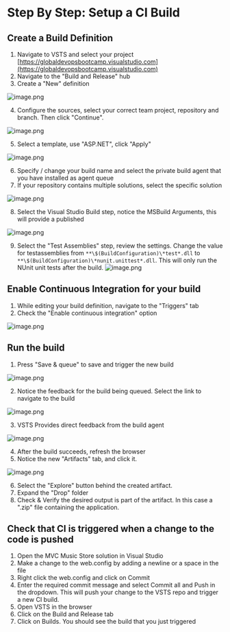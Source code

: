 # Step By Step: Setup a CI Build #

## Create a Build Definition ##
1. Navigate to VSTS and select your project
[https://globaldevopsbootcamp.visualstudio.com](https://globaldevopsbootcamp.visualstudio.com)
2. Navigate to the "Build and Release" hub
3. Create a "New" definition

![image.png](.attachments/image-c3a9104b-8fa4-4cec-a3c3-dd0b46a1244b.png)

4. Configure the sources, select your correct team project, repository and branch. Then click "Continue".

![image.png](.attachments/image-525b25b2-7509-4e44-9305-f6b8ff49fcb9.png)

5. Select a template, use "ASP.NET", click "Apply"

![image.png](.attachments/image-c2fb3feb-27f6-45f0-a425-e3f590b8e49c.png)

6. Specify / change your build name and select the private build agent that you have installed as agent queue
7. If your repository contains multiple solutions, select the specific solution

![image.png](.attachments/image-8061d72b-3876-4f10-ad15-bc04065abd81.png)

8. Select the Visual Studio Build step, notice the MSBuild Arguments, this will provide a published 

![image.png](.attachments/image-fe8f5d37-d533-4a19-b9f6-5b329a94a941.png)

9. Select the "Test Assemblies" step, review the settings. Change the value for testassemblies from `**\$(BuildConfiguration)\*test*.dll`  to `**\$(BuildConfiguration)\*nunit.unittest*.dll`. This will only run the NUnit unit tests after the build.
![image.png](.attachments/image-26999b70-fadf-450a-a711-a4a87ce316f2.png)

## Enable Continuous Integration for your build ## 
1. While editing your build definition, navigate to the "Triggers" tab
2. Check the "Enable continuous integration" option

![image.png](.attachments/image-9eff0a58-4a2b-4f71-b9d5-9565f8395d86.png)

## Run the build ##
1. Press "Save & queue" to save and trigger the new build

![image.png](.attachments/image-988a5de2-c8de-40bb-a120-5dc8dbbf40fb.png)

2. Notice the feedback for the build being queued. Select the link to navigate to the build

![image.png](.attachments/image-c073e497-f7bc-4f87-ad9c-392d8947c500.png)

3. VSTS Provides direct feedback from the build agent

![image.png](.attachments/image-81630b85-50a5-4554-bcf6-1f3f126557ae.png)

4. After the build succeeds, refresh the browser
5. Notice the new "Artifacts" tab, and click it.

![image.png](.attachments/image-5a150e77-4891-41d9-ba95-38c6f19e3c01.png)

6. Select the "Explore" button behind the created artifact.
7. Expand the "Drop" folder
8. Check & Verify the desired output is part of the artifact. In this case a ".zip" file containing the application.

## Check that CI is triggered when a change to the code is pushed
1. Open the MVC Music Store solution in Visual Studio
1. Make a change to the web.config by adding a newline or a space in the file
1. Right click the web.config and click on Commit
1. Enter the required commit message and select Commit all and Push in the dropdown. This will push your change to the VSTS repo and trigger a new CI build.
1. Open VSTS in the browser
1. Click on the Build and Release tab
1. Click on Builds. You should see the build that you just triggered